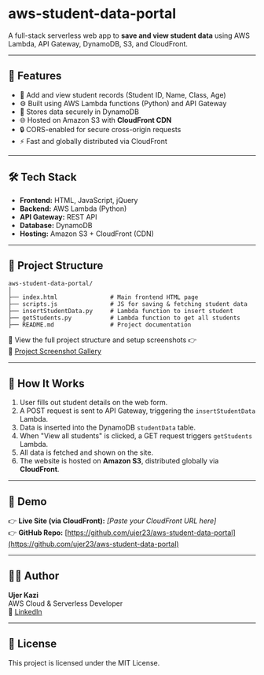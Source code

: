 # aws-student-data-portal

A full-stack serverless web app to **save and view student data** using AWS Lambda, API Gateway, DynamoDB, S3, and CloudFront.

---

## 🚀 Features

- 📄 Add and view student records (Student ID, Name, Class, Age)
- ⚙️ Built using AWS Lambda functions (Python) and API Gateway
- 💾 Stores data securely in DynamoDB
- 🌐 Hosted on Amazon S3 with **CloudFront CDN**
- 🔒 CORS-enabled for secure cross-origin requests
- ⚡ Fast and globally distributed via CloudFront

---

## 🛠️ Tech Stack

- **Frontend:** HTML, JavaScript, jQuery  
- **Backend:** AWS Lambda (Python)  
- **API Gateway:** REST API  
- **Database:** DynamoDB  
- **Hosting:** Amazon S3 + CloudFront (CDN)

---

## 📂 Project Structure

```
aws-student-data-portal/
│
├── index.html               # Main frontend HTML page
├── scripts.js               # JS for saving & fetching student data
├── insertStudentData.py     # Lambda function to insert student
├── getStudents.py           # Lambda function to get all students
├── README.md                # Project documentation
```

🧾 View the full project structure and setup screenshots 👉  
📎 [Project Screenshot Gallery](https://github.com/ujer23/aws-student-data-portal/issues/1)

---

## 🧪 How It Works

1. User fills out student details on the web form.
2. A POST request is sent to API Gateway, triggering the `insertStudentData` Lambda.
3. Data is inserted into the DynamoDB `studentData` table.
4. When "View all students" is clicked, a GET request triggers `getStudents` Lambda.
5. All data is fetched and shown on the site.
6. The website is hosted on **Amazon S3**, distributed globally via **CloudFront**.

---

## 🔗 Demo

👉 **Live Site (via CloudFront):** _[Paste your CloudFront URL here]_  
👉 **GitHub Repo:** [https://github.com/ujer23/aws-student-data-portal](https://github.com/ujer23/aws-student-data-portal)

---

## 👨‍💻 Author

**Ujer Kazi**  
AWS Cloud & Serverless Developer  
🔗 [LinkedIn](https://www.linkedin.com/in/ujer-kazi/)

---

## 📜 License

This project is licensed under the MIT License.
